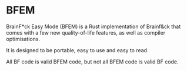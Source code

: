 # BFEM
BrainF*ck Easy Mode (BFEM) is a Rust implementation of Brainf&ck that comes with
a few new quality-of-life features, as well as compiler optimisations.

It is designed to be portable, easy to use and easy to read.

All BF code is valid BFEM code, but not all BFEM code is valid BF code.